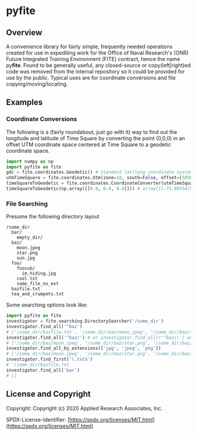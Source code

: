 # pyfite

## Overview
A convenience library for fairly simple, frequently needed operations created for use in expediting work for the Office of Naval Research's (ONR) Future Integrated Training Environment (FITE) contract, hence the name py**fite**. Found to be generally useful, any closed-source or copy(left|right)ed code was removed from the internal repository so it could be provided for use by the public. Typical uses are for coordinate conversions and file copying/moving/locating.

## Examples

### Coordinate Conversions
The following is a (fairly roundabout, just go with it) way to find out the longitude and latitude of Time Square by converting the point (0,0,0) in an offset UTM coordinate space centered at Time Square to a geodetic coordinate space.
```python
import numpy as np
import pyfite as fite
gdc = fite.coordinates.Geodetic() # Standard lat/long coordinate system
utmTimeSquare = fite.coordinates.Utm(zone=18, south=False, offset=(585629, 4512385, 0))
timeSquareToGeodetic = fite.coordinates.CoordinateConverter(utmTimeSquare, gdc)
timeSquareToGeodetic(np.array([[0.0, 0.0, 0.0]])) # array([[-73.98554753, 40.75797057, 0.0]])
```

### File Searching
Presume the following directory layout
```
/some_dir
  bar/
    empty_dir/
  baz/
    moon.jpeg
    star.png
    sun.jpg
  foo/
    foosub/
      im_hiding.jpg
    cool.txt
    some_file_no_ext
  bazfile.txt
  tea_and_crumpets.txt
```
Some searching options look like:
```python
import pyfite as fite
investigator = fite.searching.DirectorySearcher('/some_dir')
investigator.find_all('^baz')
# ['/some_dir/bazfile.txt', '/some_dir/baz/moon.jpeg', '/some_dir/baz/star.png', '/some_dir/baz/stun.jpeg']
investigator.find_all('^baz/') # or investigator.find_all(r'^baz\\') on windows
# ['/some_dir/baz/moon.jpeg', '/some_dir/baz/star.png', '/some_dir/baz/stun.jpeg']
investigator.find_all_by_extensions(['jpg', 'jpeg', 'png'])
# ['/some_dir/baz/moon.jpeg', '/some_dir/baz/star.png', '/some_dir/baz/stun.jpeg', '/some_dir/foo/foosub/im_hiding.jpg]
investigator.find_first('\.txt$')
# '/some_dir/bazfile.txt
investigator.find_all('bar')
# []
```

## License and Copyright
Copyright: Copyright (c) 2020 Applied Research Associates, Inc.

SPDX-License-Identifier: [https://spdx.org/licenses/MIT.html](https://spdx.org/licenses/MIT.html)